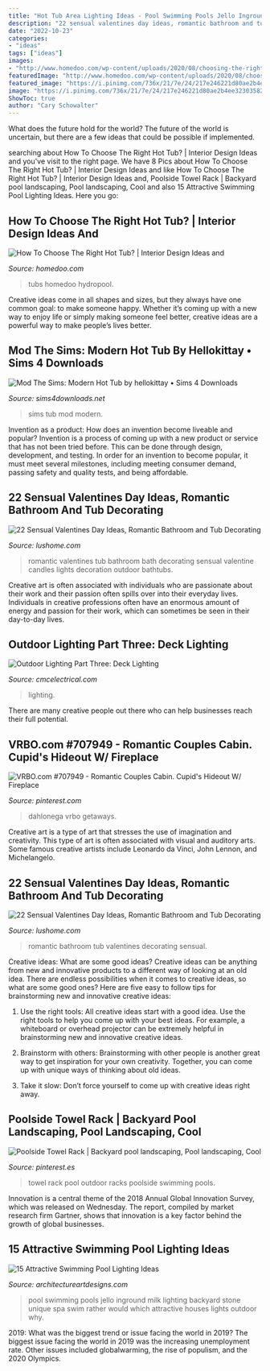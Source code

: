 ```yaml
---
title: "Hot Tub Area Lighting Ideas - Pool Swimming Pools Jello Inground Milk Lighting Backyard Stone Unique Spa Swim Rather Would Which Attractive Houses Lights Outdoor Why"
description: "22 sensual valentines day ideas, romantic bathroom and tub decorating"
date: "2022-10-23"
categories:
- "ideas"
tags: ["ideas"]
images:
- "http://www.homedoo.com/wp-content/uploads/2020/08/choosing-the-right-hot-tub-1000x600.jpg"
featuredImage: "http://www.homedoo.com/wp-content/uploads/2020/08/choosing-the-right-hot-tub-1000x600.jpg"
featured_image: "https://i.pinimg.com/736x/21/7e/24/217e246221d80ae2b4ee3230358235bf--towel-racks-outdoor-ideas.jpg"
image: "https://i.pinimg.com/736x/21/7e/24/217e246221d80ae2b4ee3230358235bf--towel-racks-outdoor-ideas.jpg"
ShowToc: true
author: "Cary Schowalter"
---
```



What does the future hold for the world?
The future of the world is uncertain, but there are a few ideas that could be possible if implemented.

	

		
searching about How To Choose The Right Hot Tub? | Interior Design Ideas and you've visit to the right page. We have 8 Pics about How To Choose The Right Hot Tub? | Interior Design Ideas and like How To Choose The Right Hot Tub? | Interior Design Ideas and, Poolside Towel Rack | Backyard pool landscaping, Pool landscaping, Cool and also 15 Attractive Swimming Pool Lighting Ideas. Here you go:
		
    
## How To Choose The Right Hot Tub? | Interior Design Ideas And

<img loading=lazy src="http://www.homedoo.com/wp-content/uploads/2020/08/choosing-the-right-hot-tub-1000x600.jpg" onerror="this.onerror=null;this.src='https://tse1.mm.bing.net/th?id=OIP.GsktoJ0V84KoPMgR1bGLyAHaEc&amp;pid=15.1';" alt="How To Choose The Right Hot Tub? | Interior Design Ideas and">

_Source: homedoo.com_

>tubs homedoo hydropool. 

	

Creative ideas come in all shapes and sizes, but they always have one common goal: to make someone happy. Whether it’s coming up with a new way to enjoy life or simply making someone feel better, creative ideas are a powerful way to make people’s lives better.

    
## Mod The Sims: Modern Hot Tub By Hellokittay • Sims 4 Downloads

<img loading=lazy src="https://sims4downloads.net/wp-content/uploads/2020/07/3321-600x337.jpg" onerror="this.onerror=null;this.src='https://tse1.mm.bing.net/th?id=OIP.cMNn-10cDv6mwaccJpymkgHaEK&amp;pid=15.1';" alt="Mod The Sims: Modern Hot Tub by hellokittay • Sims 4 Downloads">

_Source: sims4downloads.net_

>sims tub mod modern. 

	

Invention as a product: How does an invention become liveable and popular?
Invention is a process of coming up with a new product or service that has not been tried before. This can be done through design, development, and testing. In order for an invention to become popular, it must meet several milestones, including meeting consumer demand, passing safety and quality tests, and being affordable.

    
## 22 Sensual Valentines Day Ideas, Romantic Bathroom And Tub Decorating

<img loading=lazy src="https://www.lushome.com/wp-content/uploads/2016/02/romantic-valentines-day-ideas-bathtubs-14.jpg" onerror="this.onerror=null;this.src='https://tse1.mm.bing.net/th?id=OIP.uMOdL814NkrWPPAZDilN4AHaGU&amp;pid=15.1';" alt="22 Sensual Valentines Day Ideas, Romantic Bathroom and Tub Decorating">

_Source: lushome.com_

>romantic valentines tub bathroom bath decorating sensual valentine candles lights decoration outdoor bathtubs. 

	

Creative art is often associated with individuals who are passionate about their work and their passion often spills over into their everyday lives. Individuals in creative professions often have an enormous amount of energy and passion for their work, which can sometimes be seen in their day-to-day lives.

    
## Outdoor Lighting Part Three: Deck Lighting

<img loading=lazy src="https://www.cmcelectrical.com/wp-content/uploads/2020/10/shutterstock_570448669-scaled.jpg" onerror="this.onerror=null;this.src='https://tse4.mm.bing.net/th?id=OIP.5XScY1Vb7ZkPotOXUq4jggHaE8&amp;pid=15.1';" alt="Outdoor Lighting Part Three: Deck Lighting">

_Source: cmcelectrical.com_

>lighting. 

	

There are many creative people out there who can help businesses reach their full potential.

    
## VRBO.com #707949 - Romantic Couples Cabin. Cupid&#039;s Hideout W/ Fireplace

<img loading=lazy src="https://i.pinimg.com/736x/40/d9/d8/40d9d82eb538578f51f0a57add560fdc--indoor-hot-tubs-hills-resort.jpg" onerror="this.onerror=null;this.src='https://tse2.mm.bing.net/th?id=OIP.ISaGEj8VGq9WagRmGClsZAHaFj&amp;pid=15.1';" alt="VRBO.com #707949 - Romantic Couples Cabin. Cupid&#039;s Hideout W/ Fireplace">

_Source: pinterest.com_

>dahlonega vrbo getaways. 

	

Creative art is a type of art that stresses the use of imagination and creativity. This type of art is often associated with visual and auditory arts. Some famous creative artists include Leonardo da Vinci, John Lennon, and Michelangelo.

    
## 22 Sensual Valentines Day Ideas, Romantic Bathroom And Tub Decorating

<img loading=lazy src="https://www.lushome.com/wp-content/uploads/2016/02/romantic-valentines-day-ideas-bathtubs-5.jpg" onerror="this.onerror=null;this.src='https://tse4.mm.bing.net/th?id=OIP.bdFgyx0fPE8Q82ket6dxagHaEq&amp;pid=15.1';" alt="22 Sensual Valentines Day Ideas, Romantic Bathroom and Tub Decorating">

_Source: lushome.com_

>romantic bathroom tub valentines decorating sensual. 

	

Creative ideas: What are some good ideas?
Creative ideas can be anything from new and innovative products to a different way of looking at an old idea. There are endless possibilities when it comes to creative ideas, so what are some good ones? Here are five easy to follow tips for brainstorming new and innovative creative ideas:
1) Use the right tools: All creative ideas start with a good idea. Use the right tools to help you come up with your best ideas. For example, a whiteboard or overhead projector can be extremely helpful in brainstorming new and innovative creative ideas.

2) Brainstorm with others: Brainstorming with other people is another great way to get inspiration for your own creativity. Together, you can come up with unique ways of thinking about old ideas.

3) Take it slow: Don’t force yourself to come up with creative ideas right away.

    
## Poolside Towel Rack | Backyard Pool Landscaping, Pool Landscaping, Cool

<img loading=lazy src="https://i.pinimg.com/736x/21/7e/24/217e246221d80ae2b4ee3230358235bf--towel-racks-outdoor-ideas.jpg" onerror="this.onerror=null;this.src='https://tse3.mm.bing.net/th?id=OIP.PqhCuNx60DU2hZ57FlnayAHaLI&amp;pid=15.1';" alt="Poolside Towel Rack | Backyard pool landscaping, Pool landscaping, Cool">

_Source: pinterest.es_

>towel rack pool outdoor racks poolside swimming pools. 

	

Innovation is a central theme of the 2018 Annual Global Innovation Survey, which was released on Wednesday. The report, compiled by market research firm Gartner, shows that innovation is a key factor behind the growth of global businesses.

    
## 15 Attractive Swimming Pool Lighting Ideas

<img loading=lazy src="https://www.architectureartdesigns.com/wp-content/uploads/2015/09/11-630x420.jpg" onerror="this.onerror=null;this.src='https://tse2.mm.bing.net/th?id=OIP.3Z6KjQBjKxUGuG8hQ-_k_QHaE8&amp;pid=15.1';" alt="15 Attractive Swimming Pool Lighting Ideas">

_Source: architectureartdesigns.com_

>pool swimming pools jello inground milk lighting backyard stone unique spa swim rather would which attractive houses lights outdoor why. 

	

2019: What was the biggest trend or issue facing the world in 2019?
The biggest issue facing the world in 2019 was the increasing unemployment rate. Other issues included globalwarming, the rise of populism, and the 2020 Olympics.

